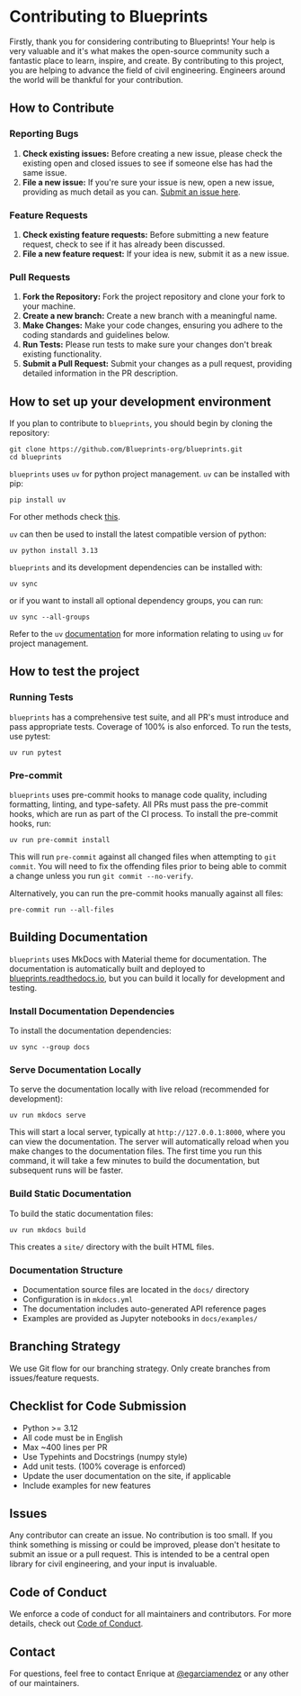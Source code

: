 # Contributing to Blueprints

Firstly, thank you for considering contributing to Blueprints! Your help is very valuable and it's what makes the open-source community such a
fantastic place to learn, inspire, and create. By contributing to this project, you are helping to advance the field of civil engineering. Engineers
around the world will be thankful for your contribution.

## How to Contribute

### Reporting Bugs

1. **Check existing issues:** Before creating a new issue, please check the existing open and closed issues to see if someone else has had the same
   issue.
2. **File a new issue:** If you're sure your issue is new, open a new issue, providing as much detail as you
   can. [Submit an issue here](https://github.com/Blueprints-org/blueprints/issues).

### Feature Requests

1. **Check existing feature requests:** Before submitting a new feature request, check to see if it has already been discussed.
2. **File a new feature request:** If your idea is new, submit it as a new issue.

### Pull Requests

1. **Fork the Repository:** Fork the project repository and clone your fork to your machine.
2. **Create a new branch:** Create a new branch with a meaningful name.
3. **Make Changes:** Make your code changes, ensuring you adhere to the coding standards and guidelines below.
4. **Run Tests:** Please run tests to make sure your changes don't break existing functionality.
5. **Submit a Pull Request:** Submit your changes as a pull request, providing detailed information in the PR description.

## How to set up your development environment
If you plan to contribute to `blueprints`, you should begin by cloning the repository:

```shell
git clone https://github.com/Blueprints-org/blueprints.git
cd blueprints
```

`blueprints` uses `uv` for python project management. `uv` can be installed with pip:

```shell
pip install uv
```
For other methods check [this](https://docs.astral.sh/uv/getting-started/installation/).

`uv` can then be used to install the latest compatible version of python:

```shell
uv python install 3.13
```

`blueprints` and its development dependencies can be installed with:

```shell
uv sync
```

or if you want to install all optional dependency groups, you can run:
```shell
uv sync --all-groups
```
Refer to the `uv` [documentation](https://docs.astral.sh/uv/) for more information relating to using `uv` for project management.

## How to test the project

### Running Tests
`blueprints` has a comprehensive test suite, and all PR's must introduce and pass appropriate tests. 
Coverage of 100% is also enforced. To run the tests, use pytest:

```shell
uv run pytest
```

### Pre-commit
`blueprints` uses pre-commit hooks to manage code quality, including formatting, linting, and type-safety. 
All PRs must pass the pre-commit hooks, which are run as part of the CI process. 
To install the pre-commit hooks, run:

```shell
uv run pre-commit install
```
This will run `pre-commit` against all changed files when attempting to `git commit`. 
You will need to fix the offending files prior to being able to commit a change unless you run `git commit --no-verify`.

Alternatively, you can run the pre-commit hooks manually against all files:

```shell
pre-commit run --all-files
```

## Building Documentation

`blueprints` uses MkDocs with Material theme for documentation. The documentation is automatically built and deployed to [blueprints.readthedocs.io](https://blueprints.readthedocs.io/en/latest/), but you can build it locally for development and testing.

### Install Documentation Dependencies

To install the documentation dependencies:

```shell
uv sync --group docs
```

### Serve Documentation Locally

To serve the documentation locally with live reload (recommended for development):

```shell
uv run mkdocs serve
```

This will start a local server, typically at `http://127.0.0.1:8000`, where you can view the documentation. The server will automatically reload when you make changes to the documentation files.
The first time you run this command, it will take a few minutes to build the documentation, but subsequent runs will be faster.

### Build Static Documentation

To build the static documentation files:

```shell
uv run mkdocs build
```

This creates a `site/` directory with the built HTML files.

### Documentation Structure

- Documentation source files are located in the `docs/` directory
- Configuration is in `mkdocs.yml`
- The documentation includes auto-generated API reference pages
- Examples are provided as Jupyter notebooks in `docs/examples/`

## Branching Strategy

We use Git flow for our branching strategy. Only create branches from issues/feature requests.

## Checklist for Code Submission

- Python >= 3.12
- All code must be in English
- Max ~400 lines per PR
- Use Typehints and Docstrings (numpy style)
- Add unit tests. (100% coverage is enforced)
- Update the user documentation on the site, if applicable
- Include examples for new features

## Issues

Any contributor can create an issue. No contribution is too small. If you think something is missing or could be improved, please don't hesitate to
submit an issue or a pull request. This is intended to be a central open library for civil engineering, and your input is invaluable.

## Code of Conduct

We enforce a code of conduct for all maintainers and contributors. For more details, check out [Code of Conduct](https://github.com/Blueprints-org/blueprints/blob/main/.github/CODE_OF_CONDUCT.md).

## Contact

For questions, feel free to contact Enrique at [@egarciamendez](https://github.com/egarciamendez) or any other of our maintainers.
